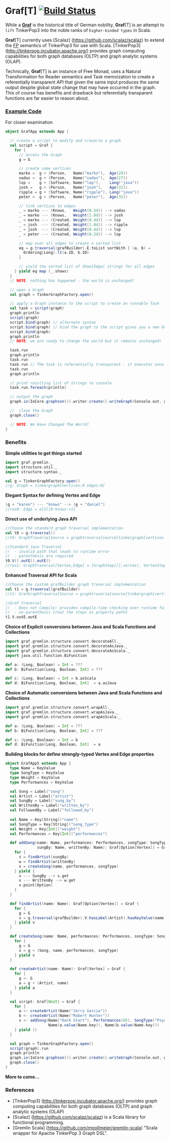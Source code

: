 # Graf[T] [![Build Status](https://api.travis-ci.org/dkrieg/Graf.png?branch=master)](http://travis-ci.org/dkrieg/Graf)
While a [**Graf**](https://en.wikipedia.org/wiki/Graf) is the historical title of German nobility, 
**Graf**[T] is an attempt to `lift` TinkerPop3 into the noble ranks of `higher-kinded types` in Scala.

**Graf**[T] currently uses [Scalaz] (https://github.com/scalaz/scalaz) to extend the 
[FP](https://en.wikipedia.org/wiki/Functional_programming) semantics of TinkerPop3 for use with Scala. 
[TinkerPop3] (http://tinkerpop.incubator.apache.org/) provides graph computing capabilities for both graph databases 
(OLTP) and graph analytic systems (OLAP).

Technically, **Graf**[T] is an instance of Free Monad, uses a Natural Transformation for Reader semantics and Task 
memoization to create a referentially transparent API that given the same input produces the same output despite global 
state change that may have occurred in the graph.  This of course has benefits and drawback but referentially 
transparent functions are far easier to reason about. 

### [Example Code](https://github.com/dkrieg/Graf/blob/master/src/example/scala/graf/example)
For closer examination
```scala
object GrafApp extends App {

  // create a script to modify and traverse a graph
  val script = Graf {
    for {
      // access the Graph
      g ← G

      // create some vertices
      marko =  g + (Person,   Name("marko"),  Age(29))
      vadas =  g + (Person,   Name("vadas"),  Age(27))
      lop =    g + (Software, Name("lop"),    Lang("java"))
      josh =   g + (Person,   Name("josh"),   Age(32))
      ripple = g + (Software, Name("ripple"), Lang("java"))
      peter =  g + (Person,   Name("peter"),  Age(35))

      // link vertices to edges
      _ = marko --- (Knows,   Weight(0.5d)) --> vadas
      _ = marko --- (Knows,   Weight(1.0d)) --> josh
      _ = marko --- (Created, Weight(0.4d)) --> lop
      _ = josh  --- (Created, Weight(1.0d)) --> ripple
      _ = josh  --- (Created, Weight(0.4d)) --> lop
      _ = peter --- (Created, Weight(0.2d)) --> lop

      // map over all edges to create a sorted list
      eq = g.traversal(grafBuilder).E.toList sortWith { (a, b) ⇒
        Ordering[Long].lt(a.ID, b.ID)
      }

      // yield the sorted list of Show[Edge] strings for all edges
    } yield eq map (_.shows)
  }
  // NOTE: nothing has happened - the world is unchanged!

  // open a Graph
  val graph = TinkerGraphFactory.open()

  // apply a Graph instance to the script to create an runnable Task
  val task = script(graph)
  graph.println
  script(graph)
  script.bind(graph) // alternate syntax
  script.bind(graph) // bind the graph to the script gives you a new One Time Task - but does not alter the graph
  script.bind(graph)
  graph.println
  // NOTE: we are ready to change the world but it remains unchanged!

  task.run
  graph.println
  task.run
  task.run // The task is referentially transparent - it executes once and memoizes the results
  task.run
  graph.println

  // print resulting list of strings to console
  task.run.foreach(println)

  // output the graph
  graph.io(IoCore.graphson()).writer.create().writeGraph(Console.out, graph)

  //  close the Graph
  graph.close()

  // NOTE: We Have Changed The World!
}
```

### Benefits
**Simple utilities to get things started**
```scala
import graf.gremlin._
import structure.util._
import structure.syntax._

val g = TinkerGraphFactory.open()             
//g: Graph = tinkergraph[vertices:0 edges:0]
```
**Elegant Syntax for defining Vertex and Edge**
```scala
(g + "karen") --- "knows" --> (g + "daniel")  
//res0: Edge = e[2][0-knows->1]
```
**Direct use of underlying Java API**
```scala
//Choose the standard graph traversal implementation
val t0 = g.traversal()                        
//t0: GraphTraversalSource = graphtraversalsource[tinkergraph[vertices:2 edges:1], standard]

//Standard Java Traversal 
//  - invalid path that leads to runtime error
//  - parenthesis are required
t0.V().outE().outE()                          
//res1: GraphTraversal[Vertex,Edge] = [GraphStep([],vertex), VertexStep(OUT,edge), VertexStep(OUT,edge)]  
```
**Enhanced Traversal API for Scala**
```scala
//Choose the custom grafBuilder graph traversal implementation
val t1 = g.traversal(grafBuilder)             
//t1: GrafGraphTraversalSource = graphtraversalsource[tinkergraph[vertices:2 edges:1], standard]

//Graf traversal
//  - Does not Compile: provides compile-time checking over runtime failure
//  - no-parenthesis treat the steps as property paths
t1.V.outE.outE                                
```
**Choice of Explicit conversions between Java and Scala Functions and Collections**
```scala
import graf.gremlin.structure.convert.decorateAll._
import graf.gremlin.structure.convert.decorateAsJava._
import graf.gremlin.structure.convert.decorateAsScala._
import java.util.function.BiFunction

def a: (Long, Boolean) ⇒ Int = ???
def b: BiFunction[Long, Boolean, Int] = ???

def c: (Long, Boolean) ⇒ Int = b.asScala
def d: BiFunction[Long, Boolean, Int]  = a.asJava
```
**Choice of Automatic conversions between Java and Scala Functions and Collections**
```scala
import graf.gremlin.structure.convert.wrapAll._
import graf.gremlin.structure.convert.wrapAsJava._
import graf.gremlin.structure.convert.wrapAsScala._

def a: (Long, Boolean) ⇒ Int = ???
def b: BiFunction[Long, Boolean, Int] = ???

def c: (Long, Boolean) ⇒ Int = b
def d: BiFunction[Long, Boolean, Int]  = a
```
**Building blocks for define strongly-typed Vertex and Edge properties**
```scala
object GrafApp5 extends App {
  type Name = KeyValue
  type SongType = KeyValue
  type Weight = KeyValue
  type Performances = KeyValue

  val Song = Label("song")
  val Artist = Label("artist")
  val SungBy = Label("sung_by")
  val WrittenBy = Label("written_by")
  val FollowedBy = Label("followed_by")
  
  val Name = Key[String]("name")
  val SongType = Key[String]("song_type")
  val Weight = Key[Int]("weight")
  val Performances = Key[Int]("performances")

  def addSong(name: Name, performances: Performances, songType: SongType,
              sungBy: Name, writtenBy: Name): Graf[Option[Vertex]] = Graf {
    for {
      s ← findArtist(sungBy)
      w ← findArtist(writtenBy)
      v ← createSong(name, performances, songType)
    } yield {
      v --- SungBy --> s.get
      v --- WrittenBy --> w.get
      v.point[Option]
    }
  }

  def findArtist(name: Name): Graf[Option[Vertex]] = Graf {
    for {
      g ← G
      v = g.traversal(grafBuilder).V.hasLabel(Artist).hasKeyValue(name).headOption
    } yield v
  }

  def createSong(name: Name, performances: Performances, songType: SongType): Graf[Vertex] = Graf {
    for {
      g ← G
      v = g + (Song, name, performances, songType)
    } yield v
  }

  def createArtist(name: Name): Graf[Vertex] = Graf {
    for {
      g <- G
      a = g + (Artist, name)
    } yield a
  }

  val script: Graf[Unit] = Graf {
    for {
      a <- createArtist(Name("Jerry Garcia"))
      b <- createArtist(Name("Robert Hunter"))
      s <- addSong(Name("Dark Start"), Performances(85), SongType("Psychedelic rock"),
                   Name(a.value(Name.key)), Name(b.value(Name.key)))
    } yield ()
  }

  val graph = TinkerGraphFactory.open()
  script(graph).run
  graph.println
  graph.io(IoCore.graphson()).writer.create().writeGraph(Console.out, graph)
  graph.close()
}
```
**More to come...**
### References
* [TinkerPop3] (http://tinkerpop.incubator.apache.org/) provides graph computing capabilities for both graph databases (OLTP) and graph analytic systems (OLAP)
* [Scalaz] (https://github.com/scalaz/scalaz) is a Scala library for functional programming.
* [Gremlin Scala] (https://github.com/mpollmeier/gremlin-scala) "Scala wrapper for Apache TinkerPop 3 Graph DSL".
